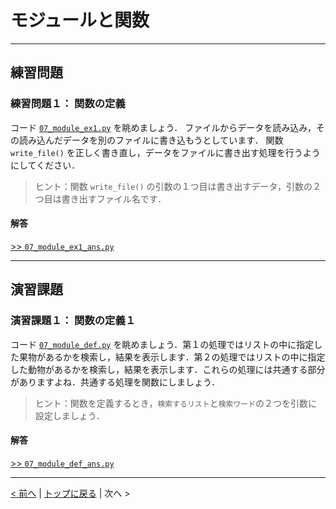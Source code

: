 # モジュールと関数

---
## 練習問題
### 練習問題１： 関数の定義

コード [`07_module_ex1.py`](07_module_ex1.py) を眺めましょう．
ファイルからデータを読み込み，その読み込んだデータを別のファイルに書き込もうとしています．
関数 `write_file()` を正しく書き直し，データをファイルに書き出す処理を行うようにしてください．

> ヒント：関数 `write_file()` の引数の１つ目は書き出すデータ，引数の２つ目は書き出すファイル名です．

#### 解答

[>> `07_module_ex1_ans.py`](07_module_ex1_ans.py)

---
## 演習課題
### 演習課題１： 関数の定義１

コード [`07_module_def.py`](07_module_def.py) を眺めましょう．第１の処理ではリストの中に指定した果物があるかを検索し，結果を表示します．第２の処理ではリストの中に指定した動物があるかを検索し，結果を表示します．これらの処理には共通する部分がありますよね．共通する処理を関数にしましょう．

> ヒント：関数を定義するとき，`検索するリスト`と`検索ワード`の２つを引数に設定しましょう．

#### 解答

[>> `07_module_def_ans.py`](07_module_def_ans.py)

---
[< 前へ](../06_read_write) | [トップに戻る](https://github.com/YosukeSugiura/Introduction_to_Programming) | 次へ > 